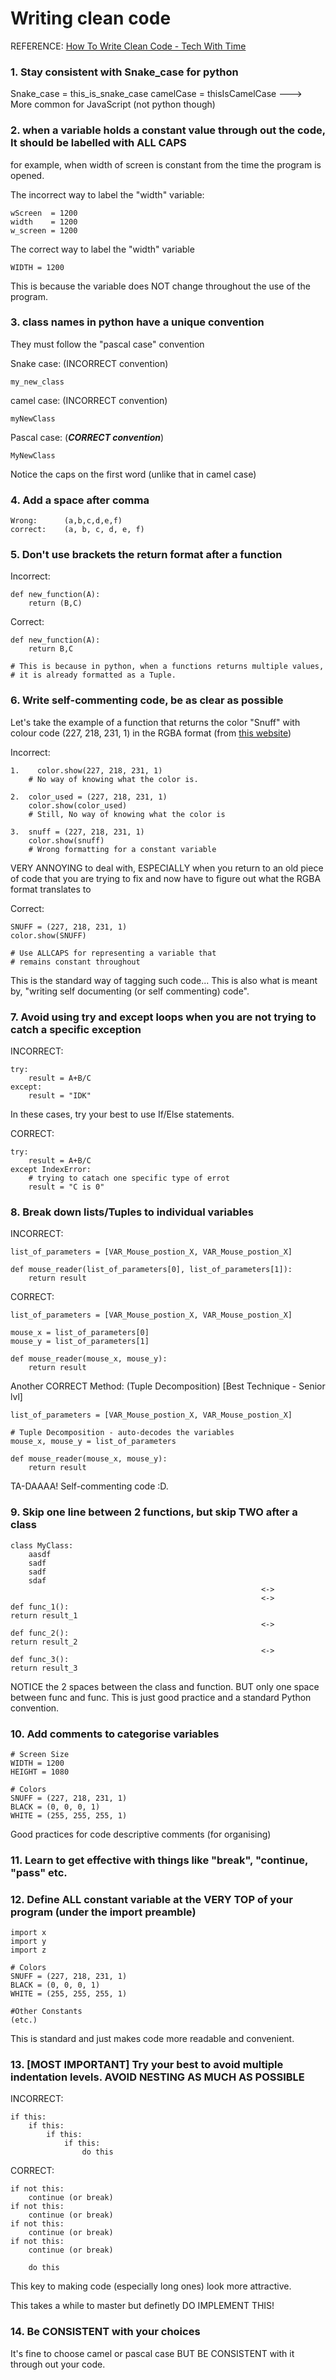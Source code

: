 # Writing clean code
REFERENCE: [How To Write Clean Code - Tech With Time](https://www.youtube.com/watch?v=F14BKKHeAKU)

### 1. Stay consistent with Snake_case for python

Snake_case = this_is_snake_case
camelCase = thisIsCamelCase ---> More common for JavaScript (not python though)

### 2. when a variable holds a constant value through out the code, It should be labelled with ALL CAPS

for example, when width of screen is constant from the time the program is opened.

The incorrect way to label the "width" variable:

    wScreen  = 1200
    width    = 1200 
    w_screen = 1200

The correct way to label the "width" variable

    WIDTH = 1200

This is because the variable does NOT change throughout the use of the program.

### 3. class names in python have a unique convention
They must follow the "pascal case" convention

Snake case: (INCORRECT convention)

    my_new_class

camel case: (INCORRECT convention)

    myNewClass

Pascal case: (***CORRECT convention***)

    MyNewClass

Notice the caps on the first word (unlike that in camel case)

### 4. Add a space after comma 
    Wrong:      (a,b,c,d,e,f)
    correct:    (a, b, c, d, e, f)

### 5. Don't use brackets the return format after a function

Incorrect:

    def new_function(A):
        return (B,C)
Correct:

    def new_function(A):
        return B,C
    
    # This is because in python, when a functions returns multiple values,
    # it is already formatted as a Tuple.

### 6. Write self-commenting code, be as clear as possible

Let's take the example of a function that returns the color "Snuff" with colour code (227, 218, 231, 1) in the RGBA format (from [this website](https://www.flatuicolorpicker.com/magenta-rgba-color-model/#))

Incorrect:

    1.    color.show(227, 218, 231, 1)
        # No way of knowing what the color is. 

    2.  color_used = (227, 218, 231, 1)  
        color.show(color_used)
        # Still, No way of knowing what the color is 

    3.  snuff = (227, 218, 231, 1)  
        color.show(snuff)
        # Wrong formatting for a constant variable 

VERY ANNOYING to deal with, ESPECIALLY when you return to an old piece of code that you are trying to fix and now have to figure out what the 
RGBA format translates to

Correct:

    SNUFF = (227, 218, 231, 1)  
    color.show(SNUFF)
    
    # Use ALLCAPS for representing a variable that
    # remains constant throughout 

This is the standard way of tagging such code... This is also what is meant by, "writing self documenting (or self commenting) code".

### 7. Avoid using try and except loops when you are not trying to catch a specific exception

INCORRECT:

    try:
        result = A+B/C
    except:
        result = "IDK"

In these cases, try your best to use If/Else statements.

CORRECT:

    try:
        result = A+B/C
    except IndexError:      
        # trying to catach one specific type of errot
        result = "C is 0"

### 8. Break down lists/Tuples to individual variables

INCORRECT:
    
    list_of_parameters = [VAR_Mouse_postion_X, VAR_Mouse_postion_X]

    def mouse_reader(list_of_parameters[0], list_of_parameters[1]):
        return result
    
CORRECT:

    list_of_parameters = [VAR_Mouse_postion_X, VAR_Mouse_postion_X]

    mouse_x = list_of_parameters[0]
    mouse_y = list_of_parameters[1]

    def mouse_reader(mouse_x, mouse_y):
        return result

Another CORRECT Method: (Tuple Decomposition) [Best Technique - Senior lvl]

    list_of_parameters = [VAR_Mouse_postion_X, VAR_Mouse_postion_X]

    # Tuple Decomposition - auto-decodes the variables
    mouse_x, mouse_y = list_of_parameters

    def mouse_reader(mouse_x, mouse_y):
        return result

TA-DAAAA! Self-commenting code :D.

### 9. Skip one line between 2 functions, but skip TWO after a class
    
    class MyClass:
        aasdf
        sadf
        sadf
        sdaf
                                                            <->
                                                            <->
    def func_1():
    return result_1
                                                            <->
    def func_2():
    return result_2
                                                            <->
    def func_3():
    return result_3

NOTICE the 2 spaces between the class and function. BUT only one space between func and func. This is just good practice and a standard Python convention.

### 10. Add comments to categorise variables

    # Screen Size
    WIDTH = 1200
    HEIGHT = 1080

    # Colors
    SNUFF = (227, 218, 231, 1) 
    BLACK = (0, 0, 0, 1) 
    WHITE = (255, 255, 255, 1) 

Good practices for code descriptive comments (for organising)

### 11. Learn to get effective with things like "break", "continue, "pass" etc.

### 12. Define ALL constant variable at the VERY TOP of your program (under the import preamble)

    import x
    import y
    import z

    # Colors
    SNUFF = (227, 218, 231, 1) 
    BLACK = (0, 0, 0, 1) 
    WHITE = (255, 255, 255, 1) 

    #Other Constants
    (etc.)


This is standard and just makes code more readable and convenient.

### 13. [MOST IMPORTANT] Try your best to avoid multiple indentation levels. AVOID NESTING AS MUCH AS POSSIBLE

INCORRECT:

    if this:
        if this:
            if this:
                if this:
                    do this

CORRECT:

    if not this:
        continue (or break)
    if not this:
        continue (or break)
    if not this:
        continue (or break)
    if not this:
        continue (or break)
    
        do this

This key to making code (especially long ones) look more attractive.

This takes a while to master but definetly DO IMPLEMENT THIS!

### 14. Be CONSISTENT with your choices
It's fine to choose camel or pascal case BUT BE CONSISTENT with it through out your code.
